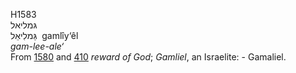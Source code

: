 H1583  
גּמליאל  
גַּמלִיאֵל ‎ gamlı̂y‘êl  
*gam-lee-ale‘*  
From [1580](h1580) and [410](h0410) *reward* *of* *God*; *Gamliel*, an
Israelite: - Gamaliel.  
